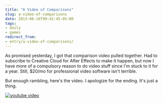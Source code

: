 ```yaml
---
title: "A Video of Comparisons"
slug: a-video-of-comparisons
date: 2013-06-16T09:42:45-05:00
tags:
- daily
- games
redirect_from:
- entry/a-video-of-comparisons/
---
```

As promised yesterday, I got that comparison video pulled together. Had to subscribe to Creative Cloud for After Effects to make it happen, but now I have more of a compulsory reason to do video stuff since I'm stuck to it for a year. Still, $20/mo for professional video software isn't terrible.

But enough rambling, here's the video. I apologize for the ending. It's just a thing.

[![youtube video](https://img.youtube.com/vi/v9a1NAJBcTY/0.jpg)](https://www.youtube.com/watch?v=v9a1NAJBcTY&youtube-thumb)
